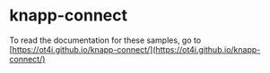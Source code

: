 # knapp-connect

To read the documentation for these samples, go to [https://ot4i.github.io/knapp-connect/](https://ot4i.github.io/knapp-connect/)
